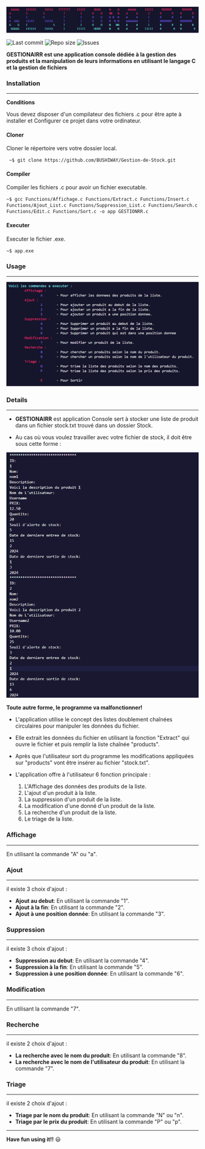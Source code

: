 ![Logo image](ScreenShots/LOGO.png)

![Last commit](https://img.shields.io/github/last-commit/BUSHIWAY/Gestion-de-Stock)
![Repo size](https://img.shields.io/github/repo-size/BUSHIWAY/Gestion-de-Stock)
![Issues](https://img.shields.io/github/issues/BUSHIWAY/Gestion-de-Stock)

**GESTIONAIRR est une application console dédiée à la gestion des produits et la manipulation de leurs informations en utilisant le langage C et la gestion de fichiers**

### Installation
---

**Conditions**

Vous devez disposer d'un compilateur des fichiers .c pour être apte à installer et Configurer ce projet dans votre ordinateur.

#### Cloner

Cloner le répertoire vers votre dossier local.

```
 ~$ git clone https://github.com/BUSHIWAY/Gestion-de-Stock.git
```

#### Compiler

Compiler les fichiers .c pour avoir un fichier executable.

```
~$ gcc Functions/Affichage.c Functions/Extract.c Functions/Insert.c Functions/Ajout_List.c Functions/Suppression_List.c Functions/Search.c Functions/Edit.c Functions/Sort.c -o app GESTIONRR.c
```
#### Executer

Executer le fichier .exe.

```
~$ app.exe
```

### Usage
---

![Usage du programme](ScreenShots/Usage.png)

### Details
---

- **GESTIONAIRR** est application Console sert à stocker une liste de produit dans un fichier stock.txt trouvé dans un dossier Stock.

- Au cas où vous voulez travailler avec votre fichier de stock, il doit être sous cette forme :

![Format du fichier](ScreenShots/Format.png)

**Toute autre forme, le programme va malfonctionner!**

- L'application utilise le concept des listes doublement chaînées circulaires pour manipuler les données du fichier.

- Elle extrait les données du fichier en utilisant la fonction "Extract" qui ouvre le fichier et puis remplir la liste chaînée "products".

- Après que l'utilisateur sort du programme les modifications appliquées sur "products" vont être insérer au fichier "stock.txt".

- L'application offre à l'utilisateur 6 fonction principale :
  1. L'Affichage des données des produits de la liste.
  2. L'ajout d'un produit à la liste.
  3. La suppression d'un produit de la liste.
  4. La modification d'une donné d'un produit de la liste.
  5. La recherche d'un produit de la liste.
  6. Le triage de la liste.


### Affichage
---

En utilisant la commande "A" ou "a".

### Ajout 
---

il existe 3 choix d'ajout :
- **Ajout au debut**: En utilisant la commande "1".
- **Ajout à la fin**: En utilisant la commande "2".
- **Ajout à une position donnée**: En utilisant la commande "3".

### Suppression 
---

il existe 3 choix d'ajout :
- **Suppression au debut**: En utilisant la commande "4".
- **Suppression à la fin**: En utilisant la commande "5".
- **Suppression à une position donnée**: En utilisant la commande "6".

### Modification 
---

En utilisant la commande "7".

### Recherche 
---

il existe 2 choix d'ajout :
- **La recherche avec le nom du produit**: En utilisant la commande "8".
- **La recherche avec le nom de l'utilisateur du produit**: En utilisant la commande "7".

### Triage
---

il existe 2 choix d'ajout :
- **Triage par le nom du produit**: En utilisant la commande "N" ou "n".
- **Triage par le prix du produit**: En utilisant la commande "P" ou "p".

---
**Have fun using it!!** 😃
